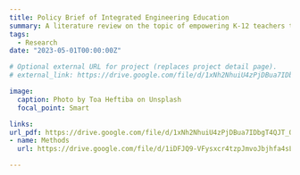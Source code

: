 ```yaml
---
title: Policy Brief of Integrated Engineering Education
summary: A literature review on the topic of empowering K-12 teachers to meet the Next Generation Science Standards (NGSS) in Professional Development Programs.
tags:
  - Research
date: "2023-05-01T00:00:00Z"

# Optional external URL for project (replaces project detail page).
# external_link: https://drive.google.com/file/d/1xNh2NhuiU4zPjDBua7IDbgT4QJT_Q4jv/view?usp=drive_open

image:
  caption: Photo by Toa Heftiba on Unsplash
  focal_point: Smart

links:
url_pdf: https://drive.google.com/file/d/1xNh2NhuiU4zPjDBua7IDbgT4QJT_Q4jv/view?usp=drive_open
- name: Methods
  url: https://drive.google.com/file/d/1iDFJQ9-VFysxcr4tzpJmvoJbjhfa4sLj/view?usp=sharing

---
```

